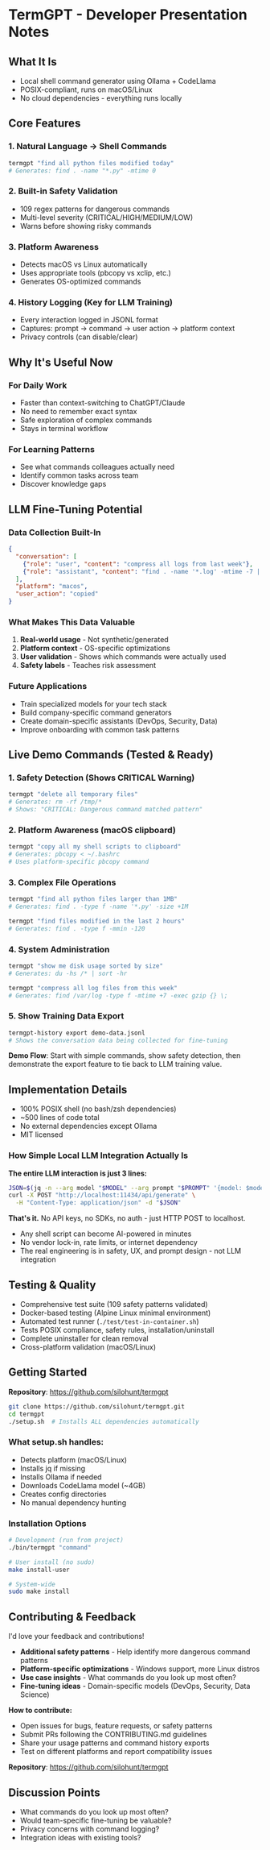 # TermGPT - Developer Presentation Notes

## What It Is
- Local shell command generator using Ollama + CodeLlama
- POSIX-compliant, runs on macOS/Linux
- No cloud dependencies - everything runs locally

## Core Features

### 1. Natural Language → Shell Commands
```bash
termgpt "find all python files modified today"
# Generates: find . -name "*.py" -mtime 0
```

### 2. Built-in Safety Validation
- 109 regex patterns for dangerous commands
- Multi-level severity (CRITICAL/HIGH/MEDIUM/LOW)
- Warns before showing risky commands

### 3. Platform Awareness
- Detects macOS vs Linux automatically
- Uses appropriate tools (pbcopy vs xclip, etc.)
- Generates OS-optimized commands

### 4. History Logging (Key for LLM Training)
- Every interaction logged in JSONL format
- Captures: prompt → command → user action → platform context
- Privacy controls (can disable/clear)

## Why It's Useful Now

### For Daily Work
- Faster than context-switching to ChatGPT/Claude
- No need to remember exact syntax
- Safe exploration of complex commands
- Stays in terminal workflow

### For Learning Patterns
- See what commands colleagues actually need
- Identify common tasks across team
- Discover knowledge gaps

## LLM Fine-Tuning Potential

### Data Collection Built-In
```json
{
  "conversation": [
    {"role": "user", "content": "compress all logs from last week"},
    {"role": "assistant", "content": "find . -name '*.log' -mtime -7 | tar -czf logs_last_week.tar.gz -T -"}
  ],
  "platform": "macos",
  "user_action": "copied"
}
```

### What Makes This Data Valuable
1. **Real-world usage** - Not synthetic/generated
2. **Platform context** - OS-specific optimizations
3. **User validation** - Shows which commands were actually used
4. **Safety labels** - Teaches risk assessment

### Future Applications
- Train specialized models for your tech stack
- Build company-specific command generators
- Create domain-specific assistants (DevOps, Security, Data)
- Improve onboarding with common task patterns

## Live Demo Commands (Tested & Ready)

### 1. Safety Detection (Shows CRITICAL Warning)
```bash
termgpt "delete all temporary files"
# Generates: rm -rf /tmp/*
# Shows: "CRITICAL: Dangerous command matched pattern"
```

### 2. Platform Awareness (macOS clipboard)
```bash
termgpt "copy all my shell scripts to clipboard" 
# Generates: pbcopy < ~/.bashrc
# Uses platform-specific pbcopy command
```

### 3. Complex File Operations
```bash
termgpt "find all python files larger than 1MB"
# Generates: find . -type f -name '*.py' -size +1M

termgpt "find files modified in the last 2 hours" 
# Generates: find . -type f -mmin -120
```

### 4. System Administration
```bash
termgpt "show me disk usage sorted by size"
# Generates: du -hs /* | sort -hr

termgpt "compress all log files from this week"
# Generates: find /var/log -type f -mtime +7 -exec gzip {} \;
```

### 5. Show Training Data Export
```bash
termgpt-history export demo-data.jsonl
# Shows the conversation data being collected for fine-tuning
```

**Demo Flow**: Start with simple commands, show safety detection, then demonstrate the export feature to tie back to LLM training value.

## Implementation Details
- 100% POSIX shell (no bash/zsh dependencies)
- ~500 lines of code total
- No external dependencies except Ollama
- MIT licensed

### How Simple Local LLM Integration Actually Is
**The entire LLM interaction is just 3 lines:**
```bash
JSON=$(jq -n --arg model "$MODEL" --arg prompt "$PROMPT" '{model: $model, prompt: $prompt, stream: false}')
curl -X POST "http://localhost:11434/api/generate" \
  -H "Content-Type: application/json" -d "$JSON"
```

**That's it.** No API keys, no SDKs, no auth - just HTTP POST to localhost.

- Any shell script can become AI-powered in minutes
- No vendor lock-in, rate limits, or internet dependency  
- The real engineering is in safety, UX, and prompt design - not LLM integration

## Testing & Quality
- Comprehensive test suite (109 safety patterns validated)
- Docker-based testing (Alpine Linux minimal environment)
- Automated test runner (`./test/test-in-container.sh`)
- Tests POSIX compliance, safety rules, installation/uninstall
- Complete uninstaller for clean removal
- Cross-platform validation (macOS/Linux)

## Getting Started

**Repository**: https://github.com/silohunt/termgpt

```bash
git clone https://github.com/silohunt/termgpt.git
cd termgpt
./setup.sh  # Installs ALL dependencies automatically
```

### What setup.sh handles:
- Detects platform (macOS/Linux)
- Installs jq if missing
- Installs Ollama if needed
- Downloads CodeLlama model (~4GB)
- Creates config directories
- No manual dependency hunting

### Installation Options
```bash
# Development (run from project)
./bin/termgpt "command"

# User install (no sudo)
make install-user

# System-wide
sudo make install
```

## Contributing & Feedback

I'd love your feedback and contributions! 

- **Additional safety patterns** - Help identify more dangerous command patterns
- **Platform-specific optimizations** - Windows support, more Linux distros
- **Use case insights** - What commands do you look up most often?
- **Fine-tuning ideas** - Domain-specific models (DevOps, Security, Data Science)

**How to contribute:**
- Open issues for bugs, feature requests, or safety patterns
- Submit PRs following the CONTRIBUTING.md guidelines
- Share your usage patterns and command history exports
- Test on different platforms and report compatibility issues

**Repository**: https://github.com/silohunt/termgpt

## Discussion Points
- What commands do you look up most often?
- Would team-specific fine-tuning be valuable?
- Privacy concerns with command logging?
- Integration ideas with existing tools?